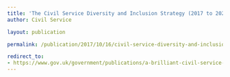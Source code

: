 ```yaml
---
title: 'The Civil Service Diversity and Inclusion Strategy (2017 to 2020)'
author: Civil Service

layout: publication

permalink: /publication/2017/10/16/civil-service-diversity-and-inclusion-strategy/

redirect_to: 
- https://www.gov.uk/government/publications/a-brilliant-civil-service-becoming-the-uks-most-inclusive-employer
---
```

